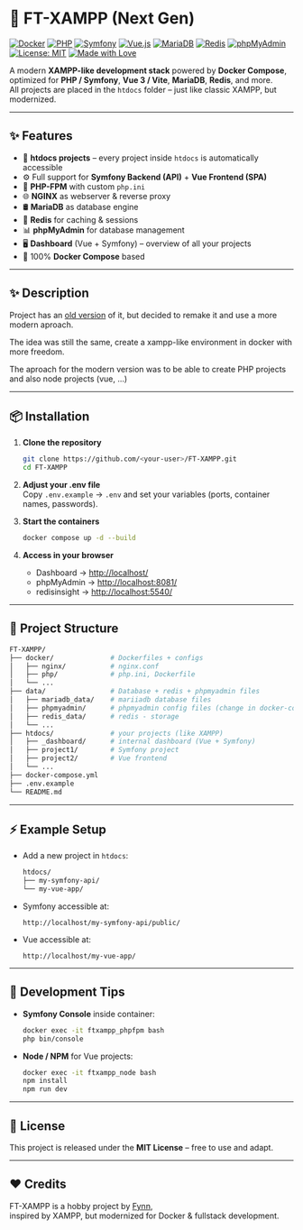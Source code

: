 # 🚀 FT-XAMPP (Next Gen)

[![Docker](https://img.shields.io/badge/Docker-Ready-blue?logo=docker)](https://www.docker.com/)
[![PHP](https://img.shields.io/badge/PHP-8.x-777BB4?logo=php)](https://www.php.net/)
[![Symfony](https://img.shields.io/badge/Symfony-7-black?logo=symfony)](https://symfony.com/)
[![Vue.js](https://img.shields.io/badge/Vue-3-42b883?logo=vue.js)](https://vuejs.org/)
[![MariaDB](https://img.shields.io/badge/MariaDB-Latest-003545?logo=mariadb)](https://mariadb.org/)
[![Redis](https://img.shields.io/badge/Redis-Cache-red?logo=redis)](https://redis.io/)
[![phpMyAdmin](https://img.shields.io/badge/phpMyAdmin-Available-orange?logo=phpmyadmin)](https://www.phpmyadmin.net/)
[![License: MIT](https://img.shields.io/badge/License-MIT-green.svg)](https://opensource.org/licenses/MIT)
[![Made with Love](https://img.shields.io/badge/Made%20with-Love-red)](https://github.com/FTMahringer)

A modern **XAMPP-like development stack** powered by **Docker Compose**, optimized for **PHP / Symfony**, **Vue 3 / Vite**, **MariaDB**, **Redis**, and more.  
All projects are placed in the `htdocs` folder – just like classic XAMPP, but modernized.  

---

## ✨ Features
- 📂 **htdocs projects** – every project inside `htdocs` is automatically accessible
- ⚙️ Full support for **Symfony Backend (API)** + **Vue Frontend (SPA)**
- 🐘 **PHP-FPM** with custom `php.ini`
- 🌐 **NGINX** as webserver & reverse proxy
- 🛢 **MariaDB** as database engine
- 🧩 **Redis** for caching & sessions
- 📊 **phpMyAdmin** for database management
- 🖥 **Dashboard** (Vue + Symfony) – overview of all your projects
- 🐳 100% **Docker Compose** based

---

## ✨  Description

Project has an [old version](https://github.com/FTMahringer/FT-XAMPP) of it, but decided to remake it and use a more modern aproach.

The idea was still the same, create a xampp-like environment in docker with more freedom.

The aproach for the modern version was to be able to create PHP projects and also node projects (vue, ...)

---

## 📦 Installation

1. **Clone the repository**
   ```bash
   git clone https://github.com/<your-user>/FT-XAMPP.git
   cd FT-XAMPP
   ```

2. **Adjust your .env file**  
   Copy `.env.example` → `.env` and set your variables (ports, container names, passwords).

3. **Start the containers**
   ```bash
   docker compose up -d --build
   ```

4. **Access in your browser**
   - Dashboard → [http://localhost/](http://localhost/)
   - phpMyAdmin → [http://localhost:8081/](http://localhost:8081/)
   - redisinsight → [http://localhost:5540/](http://localhost:5540/)

---

## 📂 Project Structure

```bash
FT-XAMPP/
├── docker/              # Dockerfiles + configs
│   ├── nginx/           # nginx.conf
│   ├── php/             # php.ini, Dockerfile
│   └── ...
├── data/                # Database + redis + phpmyadmin files
│   ├── mariadb_data/    # mariiadb database files
│   ├── phpmyadmin/      # phpmyadmin config files (change in docker-compose)
│   ├── redis_data/      # redis - storage
│   └── ...
├── htdocs/              # your projects (like XAMPP)
│   ├── _dashboard/      # internal dashboard (Vue + Symfony)
│   ├── project1/        # Symfony project
│   ├── project2/        # Vue frontend
│   └── ...
├── docker-compose.yml
├── .env.example
└── README.md
```

---

## ⚡ Example Setup

- Add a new project in `htdocs`:
  ```bash
  htdocs/
  ├── my-symfony-api/
  └── my-vue-app/
  ```

- Symfony accessible at:
  ```
  http://localhost/my-symfony-api/public/
  ```

- Vue accessible at:
  ```
  http://localhost/my-vue-app/
  ```

---

## 🔧 Development Tips

- **Symfony Console** inside container:
  ```bash
  docker exec -it ftxampp_phpfpm bash
  php bin/console
  ```

- **Node / NPM** for Vue projects:
  ```bash
  docker exec -it ftxampp_node bash
  npm install
  npm run dev
  ```

---

## 📝 License

This project is released under the **MIT License** – free to use and adapt.

---

## ❤️ Credits

FT-XAMPP is a hobby project by [Fynn](https://github.com/FTMahringer),  
inspired by XAMPP, but modernized for Docker & fullstack development.
